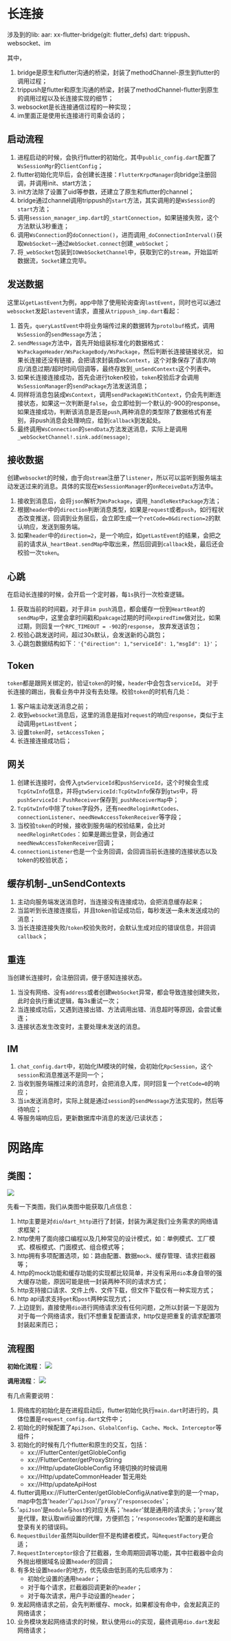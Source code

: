 # 长连接
涉及到的lib:
	aar: xx-flutter-bridge(git: flutter_defs)
	dart: trippush、websocket、im

其中，
1. bridge是原生和flutter沟通的桥梁，封装了methodChannel-原生到flutter的调用过程；
2. trippush是flutter和原生沟通的桥梁，封装了methodChannel-flutter到原生的调用过程以及长连接实现的细节；
3. websocket是长连接通信过程的一种实现；
4. im里面正是使用长连接进行司乘会话的；

## 启动流程
1. 进程启动的时候，会执行flutter的初始化，其中`public_config.dart`配置了`WsSessionMgr`的`ClientConfig`；
2. flutter初始化完毕后，会创建长连接：`FlutterKrpcManager`向bridge注册回调，并调用init、start方法；
3. init方法除了设置了uid等参数，还建立了原生和flutter的channel；
4. bridge通过channel调用trippush的`start`方法，其实调用的是`WsSession`的`start`方法；
5. 调用`session_manager_imp.dart`的`_startConnection`，如果链接失败，这个方法默认3秒重连；
6. 调用`WsConnection`的`doConnection()`，进而调用`_doConnectionInterval()`获取`WebSocket`--通过`WebSocket.connect`创建`_webSocket`；
7. 将`_webSocket`包装到`IOWebSocketChannel`中，获取到它的`stream`，开始监听数据流，`Socket`建立完毕。

## 发送数据
这里以`getLastEvent`为例，app中除了使用轮询查询`lastEvent`，同时也可以通过`websocket`发起`lastevent`请求，直接从`trippush_imp.dart`看起：
1. 首先，`queryLastEvent`中将业务端传过来的数据转为`protolbuf`格式，调用`WsSession`的`sendMessage`方法；
2. `sendMessage`方法中，首先开始组装标准化的数据格式：`WsPackageHeader/WsPackageBody/WsPackage`，然后判断长连接链接状况，
如果长连接还没有链接，会把请求封装成`WsContext`，这个对象保存了请求/响应/消息过期/超时时间/回调等，最终存放到`_unSendContexts`这个列表中。
3. 如果长连接连接成功，首先会进行token校验，`token`校验后才会调用`WsSessionManager`的`sendPackage`方法发送消息；
4. 同样将消息包装成`WsContext`，调用`sendPackageWithContext`，仍会先判断连接状态，如果这一次判断是`false`，会立即给到一个默认的-900的response。
如果连接成功，判断该消息是否是`push`,两种消息的类型除了数据格式有差别，非push消息会处理响应，给到`callback`到发起处。
5. 最终调用`WsConnection`的`sendData`方法发送消息，实际上是调用`_webSocketChannel!.sink.add(message)`;

## 接收数据
创建`websocket`的时候，由于向`stream`注册了`listener`，所以可以监听到服务端主动发送过来的消息。具体的实现在`WsSessionManager`的`onReceiveData`方法中。
1. 接收到消息后，会将`json`解析为`WsPackage`，调用`_handleNextPackage`方法；
2. 根据`header`中的`direction`判断消息类型，如果是`request`或者`push`，如行程状态改变推送，回调到业务层后，会立即生成一个`retCode=0&direction=2`的默认响应，发送到服务端。
3. 如果`header`中的`direction=2`，是一个响应，如`getLastEvent`的结果，会把之前的请求从`_heartBeat.sendMap`中取出来，然后回调到`callback`处，最后还会校验一次`token`。

## 心跳
在启动长连接的时候，会开启一个定时器，每`1s`执行一次检查逻辑。
1. 获取当前的时间戳，对于非`im push`消息，都会缓存一份到`HeartBeat`的`sendMap`中，这里会拿时间戳和`pakcage`过期的时间`expiredTime`做对比，如果过期，则回复一个`RPC_TIMEOUT = -902`的`response`，
放弃发送该包；
2. 校验心跳发送时间，超过30s默认，会发送新的心跳包；
3. 心跳包数据结构如下：`'{"direction": 1,"serviceId": 1,"msgId": 1}'`；

## Token
`token`都是跟网关绑定的，验证`token`的时候，`header`中会包含`serviceId`。
对于长连接的踢出，我看业务中并没有去处理。校验`token`的时机有几处：
1. 客户端主动发送消息之前；
2. 收到`websocket`消息后，这里的消息是指对`request`的响应`response`，类似于主动调用`getLastEvent`；
3. 设置`token`时，`setAccessToken`；
4. 长连接连接成功后；

## 网关
1. 创建长连接时，会传入`gtwServiceId`和`pushServiceId`，这个时候会生成`TcpGtwInfo`信息，并将`gtwServiceId:TcpGtwInfo`保存到`gtws`中，将`pushServiceId：PushReceiver`保存到`_pushReceiverMap`中；
2. `TcpGtwInfo`中除了`token`字段外，还有`needReloginRetCodes`、`connectionListener`、`needNewAccessTokenReceiver`等字段；
3. 当校验`token`的时候，接收到服务端的校验结果，会比对`needReloginRetCodes`：如果是踢出登录，则会通过`needNewAccessTokenReceiver`回调；
4. `connectionListener`也是一个业务回调，会回调当前长连接的连接状态以及token的校验状态；

## 缓存机制-_unSendContexts
1. 主动向服务端发送消息时，当连接没有连接成功，会把消息缓存起来；
2. 当监听到长连接连接后，并且token验证成功后，每秒发送一条未发送成功的消息；
3. 当长连接连接失败/`token`校验失败时，会默认生成对应的错误信息，并回调`callback`；

## 重连
当创建长连接时，会注册回调，便于感知连接状态。
1. 当没有网络、没有`address`或者创建`WebSocket`异常，都会导致连接创建失败，此时会执行重试逻辑，每3s重试一次；
2. 当连接成功后，又遇到连接出错、方法调用出错、消息超时等原因，会尝试重连；
3. 连接状态发生改变时，主要处理未发送的消息。

## IM
1. `chat_config.dart`中，初始化IM模块的时候，会初始化`RpcSession`，这个`session`和消息推送不是同一个；
2. 当收到服务端推过来的消息时，会把消息入库，同时回复一个`retCode=0`的响应；
3. 当`im`发送消息时，实际上就是通过`session`的`sendMessage`方法实现的，然后等待响应；
4. 等服务端响应后，更新数据库中消息的发送/已读状态；

# 网路库
## 类图：
![](images/http.png)

先看一下类图，我们从类图中能获取几点信息：

1. http主要是对`dio`/`dart_http`进行了封装，封装为满足我们业务需求的网络请求框架；
2. http使用了面向接口编程以及几种常见的设计模式，如：单例模式、工厂模式、模板模式、门面模式、组合模式等；
3. http拥有多项配置选项，如：路由配置、数据`mock`、缓存管理、请求拦截器等；
4. http的mock功能和缓存功能的实现都比较简单，并没有采用`dio`本身自带的强大缓存功能，原因可能是统一封装两种不同的请求方式；
5. http支持接口请求、文件上传、文件下载，但文件下载仅有一种实现方式；
6. http api请求支持`get`和`post`两种实现方式；
7. 上边提到，直接使用`dio`进行网络请求没有任何问题，之所以封装一下是因为对于每一个网络请求，我们不想重复配置请求，http仅是把重复的请求配置项封装起来而已；

## 流程图
**初始化流程**：
![](images/plantuml12716057132476347776.png)

**调用流程**：
![](images/plantuml2807808020111478530.png)

有几点需要说明：

1. 网络库的初始化是在进程启动后，flutter初始化执行`main.dart`时进行的，具体位置是`request_config.dart`文件中；
2. 初始化的时候配置了`ApiJson`、`GlobalConfig`、`Cache`、`Mock`、`Interceptor`等组件；
3. 初始化的时候有几个flutter和原生的交互，包括：
    - xx://FlutterCenter/getGlobleConfig
    - xx://FlutterCenter/getProxyString
    - xx://Http/updateGlobleConfig 环境切换的时候调用
    - xx://Http/updateCommonHeader 暂无用处
    - xx://Http/updateApiHost
4. flutter调用xx://FlutterCenter/getGlobleConfig从native拿到的是一个map，map中包含'`header`'/'`apiJson`'/'`proxy`'/'`responsecodes`'；
5. '`apiJson`'是`module`与`host`的对应关系；'`header`'就是通用的请求头；'`proxy`'就是代理，默认取wifi设置的代理，方便抓包；‘`responsecodes`’配置的是和踢出登录有关的错误码。
6. `RequestBuilder`虽然叫builder但不是构建者模式，叫`RequestFactory`更合适；
7. `RequestInterceptor`综合了拦截器，生命周期回调等功能，其中拦截器中会向外抛出根据域名设置`header`的回调；
8. 有多处设置`header`的地方，优先级由低到高的先后顺序为：
    - 初始化设置的通用`header`；
    - 对于每个请求，拦截器回调更新的`header`；
    - 对于每次请求，用户手动设置的`header`；
9. 发起网络请求之前，会先判断缓存、mock，如果都没有命中，会发起真正的网络请求；
10. 业务模块发起网络请求的时候，默认使用`dio`的实现，最终调用`dio.dart`发起网络请求；
